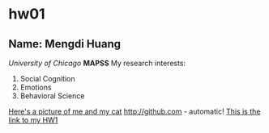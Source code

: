 # hw01

## Name: Mengdi Huang
*University of Chicago*
**MAPSS**
My research interests:
1. Social Cognition
1. Emotions
1. Behavioral Science

[Here's a picture of me and my cat](IMG_5878.JPG)
http://github.com - automatic!
[This is the link to my HW1](https://github.com/mengdih97/hw01)